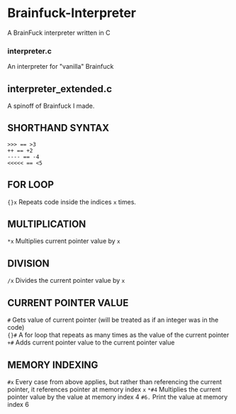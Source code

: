# Brainfuck-Interpreter
A BrainFuck interpreter written in C

### interpreter.c
An interpreter for "vanilla" Brainfuck

## interpreter_extended.c
A spinoff of Brainfuck I made.

## SHORTHAND SYNTAX 
```
>>> == >3
++ == +2
---- == -4
<<<<< == <5
```
## FOR LOOP
```{}x``` Repeats code inside the indices ```x``` times.  

## MULTIPLICATION
```*x``` Multiplies current pointer value by ```x``` 

## DIVISION
```/x``` Divides the current pointer value by ```x```

## CURRENT POINTER VALUE
```#``` Gets value of current pointer (will be treated as if an integer was in the code)  
```{}#``` A for loop that repeats as many times as the value of the current pointer
```+#``` Adds current pointer value to the current pointer value

## MEMORY INDEXING
```#x``` Every case from above applies, but rather than referencing the current pointer, it references pointer at memory index ```x```
```*#4``` Multiplies the current pointer value by the value at memory index 4
```#6.``` Print the value at memory index 6
